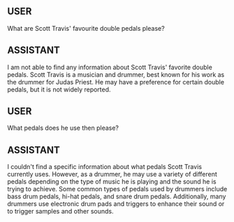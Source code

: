 ## USER
What are Scott Travis' favourite double pedals please?

## ASSISTANT
I am not able to find any information about Scott Travis' favorite double pedals. Scott Travis is a musician and drummer, best known for his work as the drummer for Judas Priest. He may have a preference for certain double pedals, but it is not widely reported.


## USER
What pedals does he use then please?

## ASSISTANT
I couldn't find a specific information about what pedals Scott Travis currently uses. However, as a drummer, he may use a variety of different pedals depending on the type of music he is playing and the sound he is trying to achieve. Some common types of pedals used by drummers include bass drum pedals, hi-hat pedals, and snare drum pedals. Additionally, many drummers use electronic drum pads and triggers to enhance their sound or to trigger samples and other sounds.
